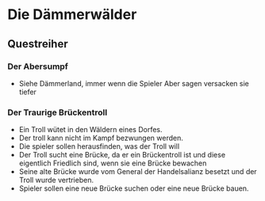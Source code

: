 # Die Dämmerwälder

## Questreiher

### Der Abersumpf
* Siehe Dämmerland, immer wenn die Spieler Aber sagen versacken sie tiefer

### Der Traurige Brückentroll
* Ein Troll wütet in den Wäldern eines Dorfes.
* Der troll kann nicht im Kampf bezwungen werden.
* Die spieler sollen herausfinden, was der Troll will
* Der Troll sucht eine Brücke, da er ein Brückentroll ist und diese eigentlich Friedlich sind, wenn sie eine Brücke bewachen
* Seine alte Brücke wurde vom General der Handelsalianz besetzt und der Troll wurde vertrieben.
* Spieler sollen eine neue Brücke suchen oder eine neue Brücke bauen.